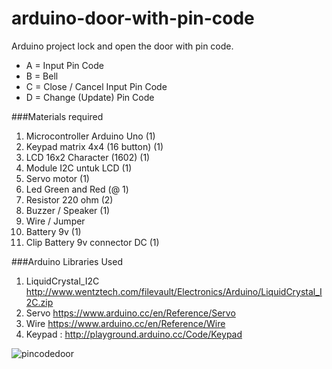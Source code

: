# arduino-door-with-pin-code
Arduino project lock and open the door with pin code.

* A = Input Pin Code
* B = Bell
* C = Close / Cancel Input Pin Code
* D = Change (Update) Pin Code
 

###Materials required
1.	Microcontroller Arduino Uno         (1)
2.	Keypad matrix 4x4 (16 button)       (1)
3.	LCD 16x2 Character (1602)           (1)
4.	Module I2C untuk LCD                (1)
5.	Servo motor						              (1)
6.	Led Green and Red				          (@ 1) 
7.	Resistor 220 ohm					          (2)
8.	Buzzer / Speaker					          (1)
9.	Wire / Jumper 							
10.	Battery 9v                          (1)
11.	Clip Battery 9v connector DC        (1)


###Arduino Libraries Used
1.	LiquidCrystal_I2C http://www.wentztech.com/filevault/Electronics/Arduino/LiquidCrystal_I2C.zip
2.	Servo https://www.arduino.cc/en/Reference/Servo
3.	Wire https://www.arduino.cc/en/Reference/Wire
4.	Keypad : http://playground.arduino.cc/Code/Keypad


![pincodedoor](https://cloud.githubusercontent.com/assets/4812507/11340542/eaa86710-9230-11e5-86a3-8a3fa6af6555.jpg)
